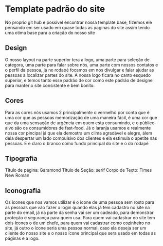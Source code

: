 # Template padrão do site

No proprio git hub e possivel encontrar nossa template base, fizemos ele pensando em ser usado em quase todas as paginas do site assim tendo uma otima base para a criação do nosso site 

## Design

O nosso layout na parte superior tera a logo, uma parte para seleção de categora, uma parte para falar sobre nós, uma parte com nossos contatos e o perfil da pessoa, já no rodapé focamos em nos divulgar e falar ajudar as pessoas a localizar partes do site. A nossa logo ficara no canto esquedo superior, e temos tanto esse padrão de cor como este padrão de designe para manter o site consistente e bem bonito. 

## Cores

Para as cores nós usamos 2 principalmente o vermelho por conta que é uma cor que as pessoas memorização de uma maneira fácil, é uma cor que que da uma sensação de urgência em quem esta consumindo, e o público-alvo são os consumidores de fast-food. Já o laranja usamos e realmente nossa cor pincipal já que ela demostra um clima agradável e alegre, álem dela despertar um lado compulsivo dos clientes e ela estimula o apetite nas pessoas. E e claro o branco como fundo principal do site e o do rodapé


## Tipografia

Título de página: Garamond 
Título de Seção: serif
Corpo de Texto: Times New Roman


## Iconografia

Os ícones que nos vamos utilizar é o ícone de uma pessoa sem rosto para as pessoas que vão fazer o login quando elas já tem cadastro no site na parte do email, já na parte da senha vai ser um cadeado, para demonstrar proteção e segurança para quem usa. Para quem vai cadastrar no site tem dois ícones o de um chefe, para quem vai cadastrar como cozinheiro no site, já outro o ícone seria uma pessoa normal, caso ela deseja ser um cliente do nosso site e o nosso ícone principal que sera usado em todas as páginas e a logo.

